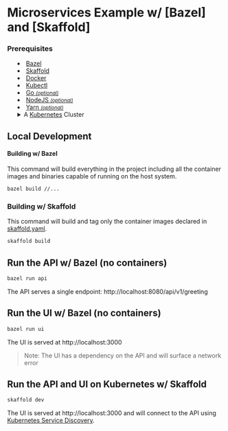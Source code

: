 # Microservices Example w/ [Bazel] and [Skaffold]

### Prerequisites

<ul style="list-style-position: inside;">
<li><a href="https://bazel.build">Bazel</a></li>
<li><a href="https://skaffold.dev">Skaffold</a></li>
<li><a href="https://docker.com/get-started">Docker</a></li>
<li><a href="https://kubernetes.io/docs/reference/kubectl/overview/">Kubectl</a></li>
<li><a href="https://golang.org">Go <em><small>(optional)</small></em></a></li>
<li><a href="https://nodejs.org">NodeJS <em><small>(optional)</small></em></a></li>
<li><a href="https://yarnpkg.com">Yarn <em><small>(optional)</small></em></a></li>
<li style="list-style: none;">
<details>
  <summary>A <a href="kubernetes.io">Kubernetes</a> Cluster</summary>

#### Choose a Development Cluster

-   [Docker Desktop](https://www.docker.com/products/docker-desktop) <small>_(Mac OS and Windows)_</small>
    -   Download and install Docker Desktop for your platform
    -   Go to `Preferences > Kubernetes` and select `Enable Kubernetes`
-   [kind](https://kind.sigs.k8s.io/)
-   [microk8s](https://microk8s.io/)
-   [minikube](https://minikube.sigs.k8s.io/docs/)
-   [k3s](https://k3s.io/)
-   [k3d](https://k3d.io/)
-   [kubeadm](https://kubernetes.io/docs/reference/setup-tools/kubeadm/) <small>_(the hard way)_</small>

---

**Note:** All of these options have guides to setup a local cluster; however Skaffold does not prevent you
from  connecting to a remote Kubernetes cluster if you wish to do so. 

</details>
</li>
</ul>

## Local Development

#### Building w/ Bazel

This command will build everything in the project including all the container images and binaries capable of running on
the host system.

``` bash
bazel build //...
```

### Building w/ Skaffold

This command will build and tag only the container images declared in [skaffold.yaml](./skaffold.yaml).

``` bash
skaffold build
```

## Run the API w/ Bazel (no containers)

``` bash
bazel run api
```

The API serves a single endpoint: http://localhost:8080/api/v1/greeting

## Run the UI w/ Bazel (no containers)

``` bash
bazel run ui
```

The UI is served at http://localhost:3000

> Note: The UI has a dependency on the API and will surface a network error

## Run the API and UI on Kubernetes w/ Skaffold

``` bash
skaffold dev
```

The UI is served at http://localhost:3000 and will connect to the API using [Kubernetes Service Discovery](https://github.com/kubernetes/dns/blob/master/docs/specification.md).
